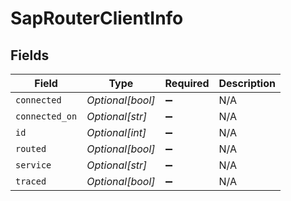 # SapRouterClientInfo


## Fields

| Field              | Type               | Required           | Description        |
| ------------------ | ------------------ | ------------------ | ------------------ |
| `connected`        | *Optional[bool]*   | :heavy_minus_sign: | N/A                |
| `connected_on`     | *Optional[str]*    | :heavy_minus_sign: | N/A                |
| `id`               | *Optional[int]*    | :heavy_minus_sign: | N/A                |
| `routed`           | *Optional[bool]*   | :heavy_minus_sign: | N/A                |
| `service`          | *Optional[str]*    | :heavy_minus_sign: | N/A                |
| `traced`           | *Optional[bool]*   | :heavy_minus_sign: | N/A                |
